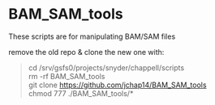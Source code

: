 # BAM_SAM_tools
These scripts are for manipulating BAM/SAM files

remove the old repo & clone the new one with: 
> cd /srv/gsfs0/projects/snyder/chappell/scripts  
> rm -rf BAM_SAM_tools  
> git clone https://github.com/jchap14/BAM_SAM_tools     
> chmod 777 ./BAM_SAM_tools/*     
